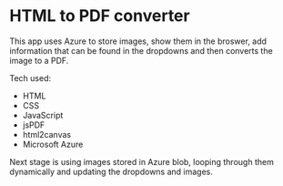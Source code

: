 # HTML to PDF converter

This app uses Azure to store images, show them in the broswer, add information that can be found in the dropdowns and then converts the image to a PDF.

Tech used:
- HTML
- CSS 
- JavaScript 
- jsPDF
- html2canvas
- Microsoft Azure

Next stage is using images stored in Azure blob, looping through them dynamically and updating the dropdowns and images.
